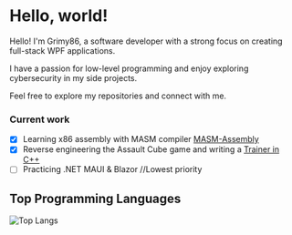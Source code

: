 # Hello, world!
Hello! I'm Grimy86, a software developer with a strong focus on creating full-stack WPF applications.

I have a passion for low-level programming and enjoy exploring cybersecurity in my side projects. 

Feel free to explore my repositories and connect with me.

### Current work
- [x] Learning x86 assembly with MASM compiler [MASM-Assembly](https://github.com/grimy86/MASM-Assembly)
- [X] Reverse engineering the Assault Cube game and writing a [Trainer in C++](https://github.com/grimy86/AssaultCubeTrainer)
- [ ] Practicing .NET MAUI & Blazor //Lowest priority

## Top Programming Languages
![Top Langs](https://github-readme-stats.vercel.app/api/top-langs/?username=grimy86&langs_count=10&theme=cobalt&layout=compact)
